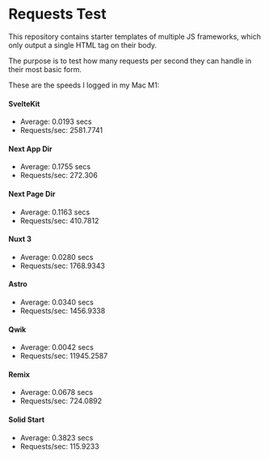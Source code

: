 # Requests Test

This repository contains starter templates of multiple JS frameworks, which only output a single HTML tag on their body.

The purpose is to test how many requests per second they can handle in their most basic form.

These are the speeds I logged in my Mac M1:

#### SvelteKit
- Average: 0.0193 secs
- Requests/sec: 2581.7741

#### Next App Dir
- Average: 0.1755 secs
- Requests/sec: 272.306

#### Next Page Dir
- Average: 0.1163 secs
- Requests/sec: 410.7812

#### Nuxt 3
- Average: 0.0280 secs
- Requests/sec: 1768.9343

#### Astro
- Average: 0.0340 secs
- Requests/sec: 1456.9338

#### Qwik
- Average: 0.0042 secs
- Requests/sec: 11945.2587

#### Remix
- Average: 0.0678 secs
- Requests/sec: 724.0892

#### Solid Start
- Average: 0.3823 secs
- Requests/sec: 115.9233 
